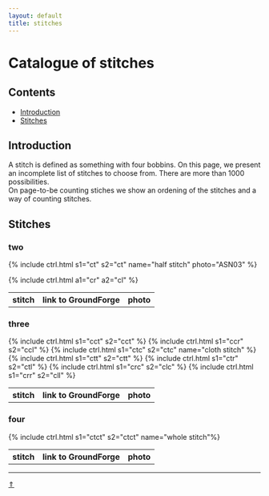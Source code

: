 ```yaml
---
layout: default
title: stitches
---
```


# Catalogue of stitches

## Contents

* [Introduction](#introduction)
* [Stitches](#stitches)

## Introduction

A stitch is defined as something with four bobbins.
On this page, we present an incomplete list of stitches to choose from. There are more than 1000 possibilities.   
On page-to-be counting stiches we show an ordening of the stitches and a way of counting stitches.   

## Stitches
### two   

<table>
  <tr><th>stitch</th><th>link to GroundForge</th><th>photo</th>
    
  {% include ctrl.html s1="ct" s2="ct" name="half stitch" photo="ASN03" %}
    
  {% include ctrl.html a1="cr" a2="cl" %}
    
</table>

### three

<table>
  <tr><th>stitch</th><th>link to GroundForge</th><th>photo</th>
  {% include ctrl.html s1="cct" s2="cct" %}
  {% include ctrl.html s1="ccr" s2="ccl" %}
  {% include ctrl.html s1="ctc" s2="ctc" name="cloth stitch" %}
  {% include ctrl.html s1="ctt" s2="ctt" %}
  {% include ctrl.html s1="ctr" s2="ctl" %}
  {% include ctrl.html s1="crc" s2="clc" %}
  {% include ctrl.html s1="crr" s2="cll" %}
</table>

### four

<table>
   <tr><th>stitch</th><th>link to GroundForge</th><th>photo</th>
   {% include ctrl.html s1="ctct" s2="ctct" name="whole stitch"%}
</table>

***
[&uArr;]()





